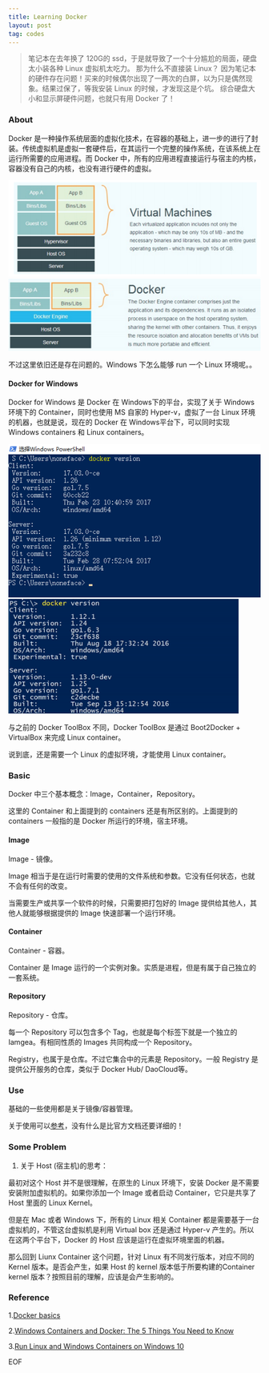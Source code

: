 ```yaml
---
title: Learning Docker
layout: post
tag: codes
---
```


> 笔记本在去年换了 120G的 ssd，于是就导致了一个十分尴尬的局面，硬盘太小装各种 Linux 虚拟机太吃力。
> 那为什么不直接装 Linux？
> 因为笔记本的硬件存在问题！买来的时候偶尔出现了一两次的白屏，以为只是偶然现象。结果过保了，等我安装 Linux 的时候，才发现这是个坑。
> 综合硬盘大小和显示屏硬件问题，也就只有用 Docker 了！

### About

Docker 是一种操作系统层面的虚拟化技术，在容器的基础上，进一步的进行了封装。传统虚拟机是虚拟一套硬件后，在其运行一个完整的操作系统，在该系统上在运行所需要的应用进程。而 Docker 中，所有的应用进程直接运行与宿主的内核，容器没有自己的内核，也没有进行硬件的虚拟。

![传统虚拟机](/images/docker-1.png)
![Docker](/images/docker-2.png)

不过这里依旧还是存在问题的。Windows 下怎么能够 run 一个 Linux 环境呢。。

#### Docker for Windows

Docker for Windows 是 Docker 在 Windows下的平台，实现了关于 Windows 环境下的 Container，同时也使用 MS 自家的 Hyper-v，虚拟了一台 Linux 环境的机器，也就是说，现在的 Docker 在 Windows平台下，可以同时实现 Windows containers 和 Linux containers。

![使用 Linux Host](/images/docker-3.png)
![使用 Windows Host](/images/docker-4.png)

与之前的 Docker ToolBox 不同，Docker ToolBox 是通过 Boot2Docker + VirtualBox 来完成 Linux container。

说到底，还是需要一个 Linux 的虚拟环境，才能使用 Linux container。

### Basic

Docker 中三个基本概念：Image，Container，Repository。

这里的 Container 和上面提到的 containers 还是有所区别的。上面提到的 containers 一般指的是 Docker 所运行的环境，宿主环境。

#### Image

Image - 镜像。

Image 相当于是在运行时需要的使用的文件系统和参数。它没有任何状态，也就不会有任何的改变。

当需要生产或共享一个软件的时候，只需要把打包好的 Image 提供给其他人，其他人就能够根据提供的 Image 快速部署一个运行环境。

#### Container

Container - 容器。

Container 是 Image 运行的一个实例对象。实质是进程，但是有属于自己独立的一套系统。

#### Repository

Repository - 仓库。

每一个 Repository 可以包含多个 Tag，也就是每个标签下就是一个独立的 Iamgea。有相同性质的 Images 共同构成一个 Repository。

Registry，也属于是仓库。不过它集合中的元素是 Repository。一般 Registry 是提供公开服务的仓库，类似于 Docker Hub/ DaoCloud等。

### Use

基础的一些使用都是关于镜像/容器管理。

关于使用可以[参考](https://docs.docker.com/)，没有什么是比官方文档还要详细的！

### Some Problem

1. 关于 Host (宿主机)的思考：

最初对这个 Host 并不是很理解，在原生的 Linux 环境下，安装 Docker 是不需要安装附加虚拟机的。如果你添加一个 Image 或者启动 Container，它只是共享了 Host 里面的 Linux Kernel。

但是在 Mac 或者 Windows 下，所有的 Linux 相关 Container 都是需要基于一台虚拟机的，不管这台虚拟机是利用 Virtual box 还是通过 Hyper-v 产生的。所以在这两个平台下，Docker 的 Host 应该是运行在虚拟环境里面的机器。

那么回到 Liunx Container 这个问题，针对 Linux 有不同发行版本，对应不同的 Kernel 版本。是否会产生，如果 Host 的 kernel 版本低于所要构建的Container kernel 版本？按照目前的理解，应该是会产生影响的。 


### Reference

1.[Docker basics](https://docs.docker.com/engine/getstarted/)

2.[Windows Containers and Docker: The 5 Things You Need to Know](https://blog.sixeyed.com/windows-containers-and-docker-5-things-you-need-to-know/)

3.[Run Linux and Windows Containers on Windows 10](https://stefanscherer.github.io/run-linux-and-windows-containers-on-windows-10/)


EOF